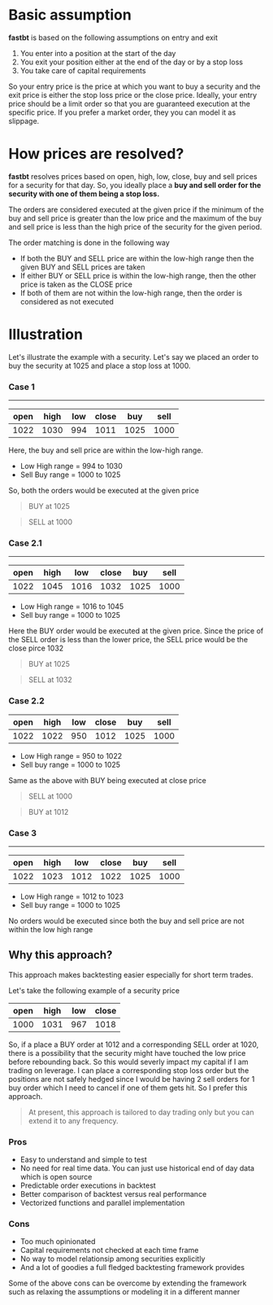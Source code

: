 # Basic assumption

**fastbt** is based on the following assumptions on entry and exit

1. You enter into a position at the start of the day
2. You exit your position either at the end of the day or by a stop loss
3. You take care of capital requirements

So your entry price is the price at which you want to buy a security and the exit price is either the stop loss price or the close price. Ideally, your entry price should be a limit order so that you are guaranteed execution at the specific price. If you prefer a market order, they you can model it as slippage.

# How prices are resolved?

**fastbt** resolves prices based on open, high, low, close, buy and sell prices for a security for that day.
So, you ideally place a **buy and sell order for the security with one of them being a stop loss.**

The orders are considered executed at the given price if the minimum of the buy and sell price is greater than the low price and the maximum of the buy and sell price is less than the high price of the security for the given period.

The order matching is done in the following way

- If both the BUY and SELL price are within the low-high range then the given BUY and SELL prices are taken
- If either BUY or SELL price is within the low-high range, then the other price is taken as the CLOSE price
- If both of them are not within the low-high range, then the order is considered as not executed

# Illustration

Let's illustrate the example with a security. Let's say we placed an order to buy the security at 1025 and place a stop loss at 1000.

### Case 1

---

| open | high | low | close | buy  | sell |
| ---- | ---- | --- | ----- | ---- | ---- |
| 1022 | 1030 | 994 | 1011  | 1025 | 1000 |

Here, the buy and sell price are within the low-high range.

- Low High range = 994 to 1030
- Sell Buy range = 1000 to 1025

So, both the orders would be executed at the given price

> BUY at 1025

> SELL at 1000

### Case 2.1

---

| open | high | low  | close | buy  | sell |
| ---- | ---- | ---- | ----- | ---- | ---- |
| 1022 | 1045 | 1016 | 1032  | 1025 | 1000 |

- Low High range = 1016 to 1045
- Sell buy range = 1000 to 1025

Here the BUY order would be executed at the given price.
Since the price of the SELL order is less than the lower price, the SELL price would be the close pirce 1032

> BUY at 1025

> SELL at 1032

### Case 2.2

| open | high | low | close | buy  | sell |
| ---- | ---- | --- | ----- | ---- | ---- |
| 1022 | 1022 | 950 | 1012  | 1025 | 1000 |

- Low High range = 950 to 1022
- Sell buy range = 1000 to 1025

Same as the above with BUY being executed at close price

> SELL at 1000

> BUY at 1012

### Case 3

---

| open | high | low  | close | buy  | sell |
| ---- | ---- | ---- | ----- | ---- | ---- |
| 1022 | 1023 | 1012 | 1022  | 1025 | 1000 |

- Low High range = 1012 to 1023
- Sell buy range = 1000 to 1025

No orders would be executed since both the buy and sell price are not within the low high range

## Why this approach?

This approach makes backtesting easier especially for short term trades.

Let's take the following example of a security price

| open | high | low | close |
| ---- | ---- | --- | ----- |
| 1000 | 1031 | 967 | 1018  |

So, if a place a BUY order at 1012 and a corresponding SELL order at 1020, there is a possibility that the security might have touched the low price before rebounding back. So this would severly impact my capital if I am trading on leverage. I can place a corresponding stop loss order but the positions are not safely hedged since I would be having 2 sell orders for 1 buy order which I need to cancel if one of them gets hit. So I prefer this approach.

> At present, this approach is tailored to day trading only but you can extend it to any frequency.

### Pros

- Easy to understand and simple to test
- No need for real time data. You can just use historical end of day data which is open source
- Predictable order executions in backtest
- Better comparison of backtest versus real performance
- Vectorized functions and parallel implementation

### Cons

- Too much opinionated
- Capital requirements not checked at each time frame
- No way to model relationsip among securities explicitly
- And a lot of goodies a full fledged backtesting framework provides

Some of the above cons can be overcome by extending the framework such as relaxing the assumptions or modeling it in a different manner
